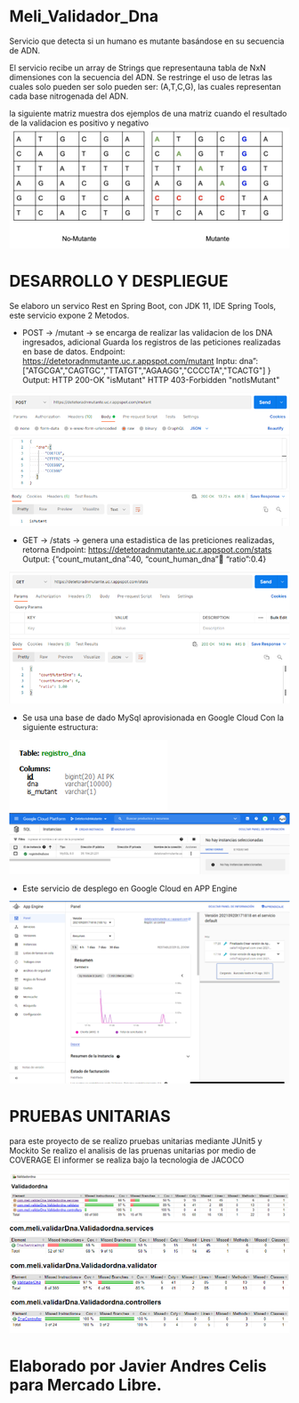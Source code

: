 # Meli_Validador_Dna
Servicio que detecta si un humano es mutante basándose en su secuencia de ADN.

El servicio recibe un array de Strings que representauna tabla de NxN dimensiones con la secuencia del ADN. Se restringe el 
uso de letras las cuales solo pueden ser solo pueden ser: (A,T,C,G), las cuales representan cada base nitrogenada del ADN.

la siguiente matriz muestra dos ejemplos de una matriz cuando el resultado de la validacion es positivo y negativo
<img src="/docs_img/matriz.png" alt="Matriz"/>

# DESARROLLO Y DESPLIEGUE
Se elaboro un servico Rest en Spring Boot, con JDK 11, IDE Spring Tools, este servicio expone 2 Metodos.

- POST → /mutant → se encarga de realizar las validacion de los DNA ingresados, adicional Guarda los registros de las peticiones realizadas en base de datos.
  Endpoint: https://detetoradnmutante.uc.r.appspot.com/mutant
  Inptu: dna”:["ATGCGA","CAGTGC","TTATGT","AGAAGG","CCCCTA","TCACTG"] }
  Output: HTTP 200-OK "isMutant"
          HTTP 403-Forbidden "notIsMutant"
<img src="/docs_img/validator_200.png" alt="validator_200"/>          

- GET → /stats → genera una estadistica de las preticiones realizadas, retorna 
  Endpoint: https://detetoradnmutante.uc.r.appspot.com/stats
  Output: {“count_mutant_dna”:40, “count_human_dna”:100: “ratio”:0.4}
<img src="/docs_img/stats.png" alt="stats"/>          

- Se usa una base de dado MySql aprovisionada en Google Cloud Con la siguiente estructura: 
<img src="/docs_img/db_structure.png" alt="db_structure"/>          
<img src="/docs_img/gcloud.png" alt="gcloud"/>          

- Este servicio de desplego en Google Cloud en APP Engine
<img src="/docs_img/gcloud2.png" alt="gcloud2"/>          

# PRUEBAS UNITARIAS
para este proyecto de se realizo pruebas unitarias mediante JUnit5 y Mockito
Se realizo el analisis de las pruenas unitarias por medio de COVERAGE
El informer se realiza bajo la tecnologia de JACOCO

<img src="/docs_img/jacoco1.png" alt="jacoco1"/>          
<img src="/docs_img/jacoco2.png" alt="jacoco2"/>          
<img src="/docs_img/jacoco3.png" alt="jacoco3"/>          
<img src="/docs_img/jacoco4.png" alt="jacoco4"/>          

# Elaborado por Javier Andres Celis para Mercado Libre.
